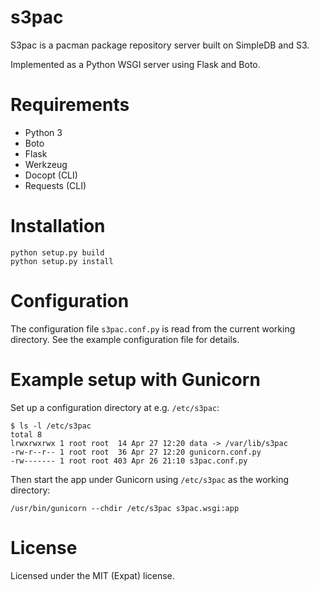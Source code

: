 # s3pac
S3pac is a pacman package repository server built on SimpleDB and S3.

Implemented as a Python WSGI server using Flask and Boto.

# Requirements
- Python 3
- Boto
- Flask
- Werkzeug
- Docopt (CLI)
- Requests (CLI)

# Installation
    python setup.py build
    python setup.py install

# Configuration
The configuration file `s3pac.conf.py` is read from the current working directory. See the example configuration file for details.

# Example setup with Gunicorn
Set up a configuration directory at e.g. `/etc/s3pac`:

    $ ls -l /etc/s3pac 
    total 8
    lrwxrwxrwx 1 root root  14 Apr 27 12:20 data -> /var/lib/s3pac
    -rw-r--r-- 1 root root  36 Apr 27 12:20 gunicorn.conf.py
    -rw------- 1 root root 403 Apr 26 21:10 s3pac.conf.py

Then start the app under Gunicorn using `/etc/s3pac` as the working directory:

    /usr/bin/gunicorn --chdir /etc/s3pac s3pac.wsgi:app

# License
Licensed under the MIT (Expat) license.
